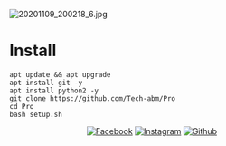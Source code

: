 ![20201109_200218_6.jpg](https://user-images.githubusercontent.com/52023076/98557986-c192f700-2259-11eb-84ec-0fca6de48fe6.jpg)
# Install
```
apt update && apt upgrade 
apt install git -y
apt install python2 -y
git clone https://github.com/Tech-abm/Pro
cd Pro
bash setup.sh
```
<p align="center">
<a href="https://fb.com/Techabm"><img title="Facebook" src="https://img.shields.io/badge/Facebook-red?style=for-the-badge&logo=facebook"></a>
<a href="https://www.instagram.com/Techabm"><img title="Instagram" src="https://img.shields.io/badge/INSTAGRAM-purple?style=for-the-badge&logo=instagram"></a>
<a href="https://github.com/Tech-abm"><img title="Github" src="https://img.shields.io/badge/Github-TECH--ABM-blue?style=for-the-badge&logo=github"></a>
